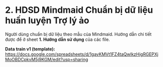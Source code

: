 # 2. HDSD Mindmaid Chuẩn bị dữ liệu huấn luyện Trợ lý ảo

Người dùng chuẩn bị dữ liệu theo mẫu của Mindmaid. Hướng dẫn chi tiết được để ở sheet **1. Hướng dẫn sử dụng** của các file.

**Data train v1 (template):** https://docs.google.com/spreadsheets/d/1gavKMVt1FZ4taQwlkzHigRGEPXjMoOBDCpkvM5j9KGM/edit?usp=sharing
